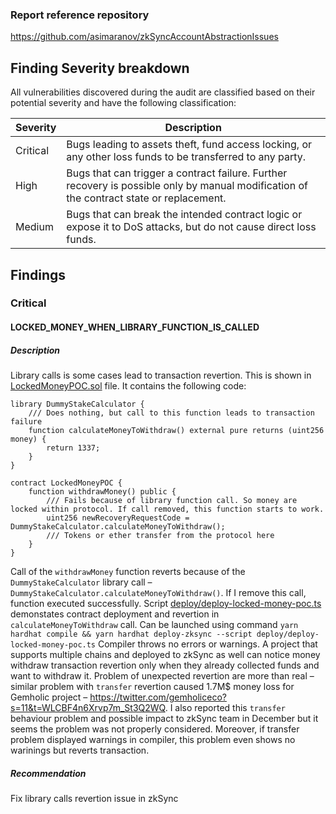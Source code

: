 ### Report reference repository
https://github.com/asimaranov/zkSyncAccountAbstractionIssues

Finding Severity breakdown
--------------------------

All vulnerabilities discovered during the audit are classified based on their potential severity and have the following classification:

Severity | Description
--- | ---
Critical | Bugs leading to assets theft, fund access locking, or any other loss funds to be transferred to any party.
High     | Bugs that can trigger a contract failure. Further recovery is possible only by manual modification of the contract state or replacement.
Medium   | Bugs that can break the intended contract logic or expose it to DoS attacks, but do not cause direct loss funds.


Findings
------------

### Critical
#### LOCKED_MONEY_WHEN_LIBRARY_FUNCTION_IS_CALLED
##### Description
Library calls is some cases lead to transaction revertion. This is shown in [LockedMoneyPOC.sol](https://github.com/asimaranov/zkSyncAccountAbstractionIssues/blob/main/contracts/LockedMoneyPOC.sol) file. It contains the following code: 
```solidity
library DummyStakeCalculator {
    /// Does nothing, but call to this function leads to transaction failure
    function calculateMoneyToWithdraw() external pure returns (uint256 money) {
        return 1337;
    }
}

contract LockedMoneyPOC {
    function withdrawMoney() public {
        /// Fails because of library function call. So money are locked within protocol. If call removed, this function starts to work.
        uint256 newRecoveryRequestCode = DummyStakeCalculator.calculateMoneyToWithdraw();
        /// Tokens or ether transfer from the protocol here
    } 
}
```

Call of the `withdrawMoney` function reverts because of the `DummyStakeCalculator` library call – `DummyStakeCalculator.calculateMoneyToWithdraw()`. If I remove this call, function executed successfully. Script [deploy/deploy-locked-money-poc.ts](https://github.com/asimaranov/zkSyncAccountAbstractionIssues/blob/main/deploy/deploy-locked-money-poc.ts) demonstates contract deployment and revertion in `calculateMoneyToWithdraw` call. Can be launched using command `yarn hardhat compile && yarn hardhat deploy-zksync --script deploy/deploy-locked-money-poc.ts` 
Compiler throws no errors or warnings. A project that supports multiple chains and deployed to zkSync as well can notice money withdraw transaction revertion only when they already collected funds and want to withdraw it. Problem of unexpected revertion are more than real – similar problem with `transfer` revertion caused 1.7M$ money loss for Gemholic project – https://twitter.com/gemholiceco?s=11&t=WLCBF4n6Xrvp7m_St3Q2WQ. I also reported this `transfer` behaviour problem and possible impact to zkSync team in December but it seems the problem was not properly considered. Moreover, if transfer problem displayed warnings in compiler, this problem even shows no warinings but reverts transaction.

##### Recommendation
Fix library calls revertion issue in zkSync 

